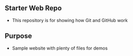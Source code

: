 ## Starter Web Repo
* This repository is for showing how Git and GitHub work

## Purpose
* Sample website with plenty of files for demos